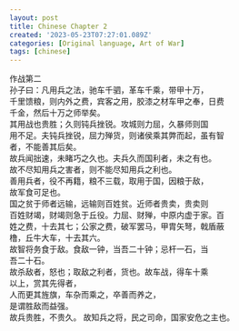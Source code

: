 ```yaml
---
layout: post
title: Chinese Chapter 2
created: '2023-05-23T07:27:01.089Z'
categories: [Original language, Art of War]
tags: [chinese]
---
```

作战第二  
孙子曰：凡用兵之法，驰车千驷，革车千乘，带甲十万，  
千里馈粮，则内外之费，宾客之用，胶漆之材车甲之奉，日费  
千金，然后十万之师举矣。  
其用战也贵胜；久则钝兵挫锐。攻城则力屈，久暴师则国  
用不足。夫钝兵挫锐，屈力殚货，则诸侯乘其弊而起，虽有智  
者，不能善其后矣。  
故兵闻拙速，未睹巧之久也。夫兵久而国利者，未之有也。  
故不尽知用兵之害者，则不能尽知用兵之利也。  
善用兵者，役不再籍，粮不三载，取用于国，因粮于敌，  
故军食可足也。  
国之贫于师者远输，远输则百姓贫。近师者贵卖，贵卖则  
百姓财竭，财竭则急于丘役。力屈、财殚，中原内虚于家。百  
姓之费，十去其七；公家之费，破军罢马，甲胄矢弩，戟盾蔽  
橹，丘牛大车，十去其六。  
故智将务食于敌。食敌一钟，当吾二十钟；忌杆一石，当  
吾二十石。  
故杀敌者，怒也；取敌之利者，货也。故车战，得车十乘  
以上，赏其先得者，  
人而更其旌旗，车杂而乘之，卒善而养之，  
是谓胜敌而益强。  
故兵贵胜，不贵久。
故知兵之将，民之司命，国家安危之主也。